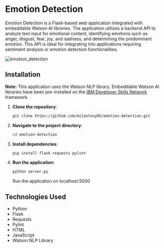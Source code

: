# Emotion Detection

Emotion Detection is a Flask-based web application integrated with embeddable Watson AI libraries. The application utilizes a backend API to analyze text input for emotional content, identifying emotions such as anger, disgust, fear, joy, and sadness, and determining the predominant emotion. This API is ideal for integrating into applications requiring sentiment analysis or emotion detection functionalities.

![emotion_detection](https://github.com/user-attachments/assets/3ecd335f-fac8-416f-b23d-6c5b4116613b)

## Installation

**Note:** This application uses the Watson NLP library. Embeddable Watson AI libraries have been pre-installed on the [IBM Developer Skills Network](https://labs.cognitiveclass.ai/) framework.

1. **Clone the repository**:
   ```bash
   git clone https://github.com/milantony05/emotion-detection.git
   ```
2. **Navigate to the project directory**:
   ```bash
   cd emotion-detection
   ```
3. **Install dependencies**:
   ```bash
   pip install flask requests pylint
   ```
4. **Run the application**:
   ```bash
   python server.py
   ```
   Run the application on localhost:5000

## Technologies Used

- Python
- Flask
- Requests
- Pylint
- HTML
- JavaScript
- Watson NLP Library
